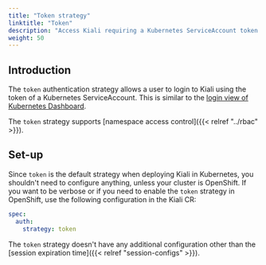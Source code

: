 ```yaml
---
title: "Token strategy"
linktitle: "Token"
description: "Access Kiali requiring a Kubernetes ServiceAccount token."
weight: 50
---
```


## Introduction

The `token` authentication strategy allows a user to login to Kiali using the
token of a Kubernetes ServiceAccount. This is similar to the
[login view of Kubernetes Dashboard](https://github.com/kubernetes/dashboard/blob/master/docs/user/access-control/README.md#login-view).

The `token` strategy supports [namespace access control]({{< relref "../rbac" >}}).

## Set-up

Since `token` is the default strategy when deploying Kiali in Kubernetes, you
shouldn't need to configure anything, unless your cluster is OpenShift. If you
want to be verbose or if you need to enable the `token` strategy in OpenShift,
use the following configuration in the Kiali CR:

```yaml
spec:
  auth:
    strategy: token
```

The `token` strategy doesn't have any additional configuration other than the
[session expiration time]({{< relref "session-configs" >}}).
